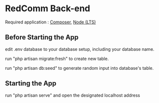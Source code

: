 # RedComm Back-end

Required application :
[Composer](https://getcomposer.org), [Node (LTS)](https://nodejs.org/en)

## Before Starting the App

edit .env database to your database setup, including your database name.

run "php artisan migrate:fresh" to create new table.

run "php artisan db:seed" to generate random input into database's table.

## Starting the App

run "php artisan serve" and open the designated localhost address
